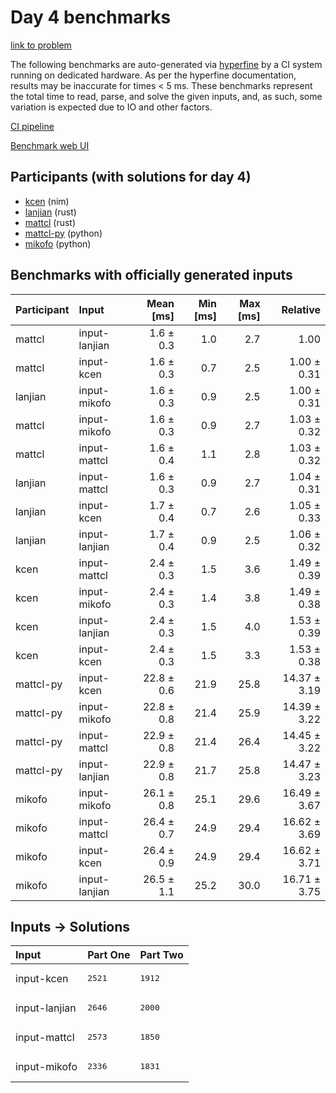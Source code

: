 # Day 4 benchmarks

[link to problem](https://adventofcode.com/2024/day/4)

The following benchmarks are auto-generated via
[hyperfine](https://github.com/sharkdp/hyperfine) by a CI system running on
dedicated hardware. As per the hyperfine documentation, results may be
inaccurate for times < 5 ms. These benchmarks represent the total time to read,
parse, and solve the given inputs, and, as such, some variation is expected due
to IO and other factors.

[CI pipeline](http://ci.papercode.net:8080/teams/main/pipelines/aoc2024)

[Benchmark web UI](https://aoc.ancalagon.black)


## Participants (with solutions for day 4)

- [kcen](https://github.com/kcen/aoc2024) (nim)
- [lanjian](https://github.com/lanjian/aoc-2024) (rust)
- [mattcl](https://github.com/mattcl/aoc2024) (rust)
- [mattcl-py](https://github.com/mattcl/aoc2024-py) (python)
- [mikofo](https://github.com/mikofo/aoc2024) (python)


## Benchmarks with officially generated inputs

| Participant | Input | Mean [ms] | Min [ms] | Max [ms] | Relative |
|:---|:---|---:|---:|---:|---:|
| mattcl | input-lanjian | 1.6 ± 0.3 | 1.0 | 2.7 | 1.00 |
| mattcl | input-kcen | 1.6 ± 0.3 | 0.7 | 2.5 | 1.00 ± 0.31 |
| lanjian | input-mikofo | 1.6 ± 0.3 | 0.9 | 2.5 | 1.00 ± 0.31 |
| mattcl | input-mikofo | 1.6 ± 0.3 | 0.9 | 2.7 | 1.03 ± 0.32 |
| mattcl | input-mattcl | 1.6 ± 0.4 | 1.1 | 2.8 | 1.03 ± 0.32 |
| lanjian | input-mattcl | 1.6 ± 0.3 | 0.9 | 2.7 | 1.04 ± 0.31 |
| lanjian | input-kcen | 1.7 ± 0.4 | 0.7 | 2.6 | 1.05 ± 0.33 |
| lanjian | input-lanjian | 1.7 ± 0.4 | 0.9 | 2.5 | 1.06 ± 0.32 |
| kcen | input-mattcl | 2.4 ± 0.3 | 1.5 | 3.6 | 1.49 ± 0.39 |
| kcen | input-mikofo | 2.4 ± 0.3 | 1.4 | 3.8 | 1.49 ± 0.38 |
| kcen | input-lanjian | 2.4 ± 0.3 | 1.5 | 4.0 | 1.53 ± 0.39 |
| kcen | input-kcen | 2.4 ± 0.3 | 1.5 | 3.3 | 1.53 ± 0.38 |
| mattcl-py | input-kcen | 22.8 ± 0.6 | 21.9 | 25.8 | 14.37 ± 3.19 |
| mattcl-py | input-mikofo | 22.8 ± 0.8 | 21.4 | 25.9 | 14.39 ± 3.22 |
| mattcl-py | input-mattcl | 22.9 ± 0.8 | 21.4 | 26.4 | 14.45 ± 3.22 |
| mattcl-py | input-lanjian | 22.9 ± 0.8 | 21.7 | 25.8 | 14.47 ± 3.23 |
| mikofo | input-mikofo | 26.1 ± 0.8 | 25.1 | 29.6 | 16.49 ± 3.67 |
| mikofo | input-mattcl | 26.4 ± 0.7 | 24.9 | 29.4 | 16.62 ± 3.69 |
| mikofo | input-kcen | 26.4 ± 0.9 | 24.9 | 29.4 | 16.62 ± 3.71 |
| mikofo | input-lanjian | 26.5 ± 1.1 | 25.2 | 30.0 | 16.71 ± 3.75 |


## Inputs -> Solutions

| Input | Part One | Part Two |
|:---|:---|:---|
|input-kcen|<pre>2521</pre>|<pre>1912</pre>|
|input-lanjian|<pre>2646</pre>|<pre>2000</pre>|
|input-mattcl|<pre>2573</pre>|<pre>1850</pre>|
|input-mikofo|<pre>2336</pre>|<pre>1831</pre>|